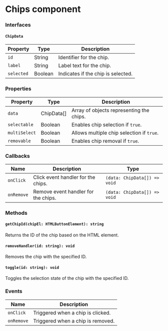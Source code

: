 # Chips component

### Interfaces

#### `ChipData`

| Property   | Type    | Description                        |
| ---------- | ------- | ---------------------------------- |
| `id`       | String  | Identifier for the chip.           |
| `label`    | String  | Label text for the chip.           |
| `selected` | Boolean | Indicates if the chip is selected. |

### Properties

| Property      | Type       | Description                               |
| ------------- | ---------- | ----------------------------------------- |
| `data`        | ChipData[] | Array of objects representing the chips.  |
| `selectable`  | Boolean    | Enables chip selection if `true`.         |
| `multiSelect` | Boolean    | Allows multiple chip selection if `true`. |
| `removable`   | Boolean    | Enables chip removal if `true`.           |

### Callbacks

| Name       | Description                         | Type                         |
| ---------- | ----------------------------------- | ---------------------------- |
| `onClick`  | Click event handler for the chips.  | `(data: ChipData[]) => void` |
| `onRemove` | Remove event handler for the chips. | `(data: ChipData[]) => void` |

### Methods

#### `getChipId(chipEl: HTMLButtonElement): string`

Returns the ID of the chip based on the HTML element.

#### `removeHandler(id: string): void`

Removes the chip with the specified ID.

#### `toggle(id: string): void`

Toggles the selection state of the chip with the specified ID.

### Events

| Name       | Description                       |
| ---------- | --------------------------------- |
| `onClick`  | Triggered when a chip is clicked. |
| `onRemove` | Triggered when a chip is removed. |
